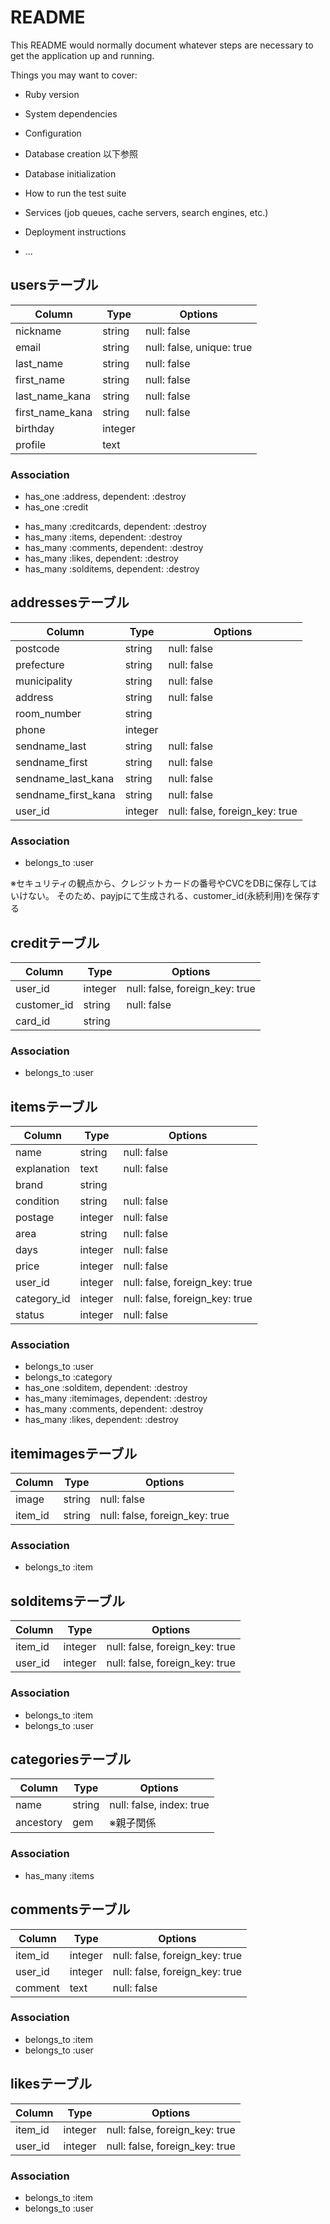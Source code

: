 # README

This README would normally document whatever steps are necessary to get the
application up and running.

Things you may want to cover:

* Ruby version

* System dependencies

* Configuration

* Database creation   以下参照

* Database initialization

* How to run the test suite

* Services (job queues, cache servers, search engines, etc.)

* Deployment instructions

* ...


## usersテーブル
|Column|Type|Options|
|------|----|-------|
|nickname|string|null: false|
|email|string|null: false, unique: true|
|last_name|string|null: false|
|first_name|string|null: false|
|last_name_kana|string|null: false|
|first_name_kana|string|null: false|
|birthday|integer||
|profile|text||
### Association
- has_one :address, dependent: :destroy
- has_one :credit
<!-- アソシエーションが1対1の関係の時は、どちらかをhas_one、もう一方をbelongs_toにする。 -->
- has_many :creditcards, dependent: :destroy
- has_many :items, dependent: :destroy
- has_many :comments, dependent: :destroy
- has_many :likes, dependent: :destroy
- has_many :solditems, dependent: :destroy

## addressesテーブル
|Column|Type|Options|
|------|----|-------|
|postcode|string|null: false|
|prefecture|string|null: false|
|municipality|string|null: false|
|address|string|null: false|
|room_number|string||
|phone|integer||
|sendname_last|string|null: false|
|sendname_first|string|null: false|
|sendname_last_kana|string|null: false|
|sendname_first_kana|string|null: false|
|user_id|integer|null: false, foreign_key: true|    /  references
### Association
- belongs_to :user


※セキュリティの観点から、クレジットカードの番号やCVCをDBに保存してはいけない。
 そのため、payjpにて生成される、customer_id(永続利用)を保存する
## creditテーブル
|Column|Type|Options|
|------|----|-------|
|user_id|integer|null: false, foreign_key: true|    /  references
|customer_id|string|null: false|  ※pay.jpの永続利用
|card_id|string||
### Association
- belongs_to :user


## itemsテーブル
|Column|Type|Options|
|------|----|-------|
|name|string|null: false|
|explanation|text|null: false|
|brand|string||
|condition|string|null: false|
|postage|integer|null: false|
|area|string|null: false|
|days|integer|null: false|
|price|integer|null: false|
|user_id|integer|null: false, foreign_key: true|    /  references
|category_id|integer|null: false, foreign_key: true|    /  references
|status|integer|null: false|
### Association
- belongs_to :user
- belongs_to :category
- has_one :solditem, dependent: :destroy
- has_many :itemimages, dependent: :destroy
- has_many :comments, dependent: :destroy
- has_many :likes, dependent: :destroy


## itemimagesテーブル
|Column|Type|Options|
|------|----|-------|
|image|string|null: false|
|item_id|string|null: false, foreign_key: true|     /  references
### Association
- belongs_to :item


## solditemsテーブル
|Column|Type|Options|
|------|----|-------|
|item_id|integer|null: false, foreign_key: true|
|user_id|integer|null: false, foreign_key: true|
### Association
- belongs_to :item
- belongs_to :user


## categoriesテーブル
|Column|Type|Options|
|------|----|-------|
|name|string|null: false, index: true|
|ancestory|gem|※親子関係|
### Association
- has_many :items
<!-- ancestryはジェムの追加をあわせて行う（エラーが出る為） -->


## commentsテーブル
|Column|Type|Options|
|------|----|-------|
|item_id|integer|null: false, foreign_key: true|    /  references
|user_id|integer|null: false, foreign_key: true|    /  references
|comment|text|null: false|
### Association
- belongs_to :item
- belongs_to :user


## likesテーブル
|Column|Type|Options|
|------|----|-------|
|item_id|integer|null: false, foreign_key: true|    /  references
|user_id|integer|null: false, foreign_key: true|    /  references
### Association
- belongs_to :item
- belongs_to :user